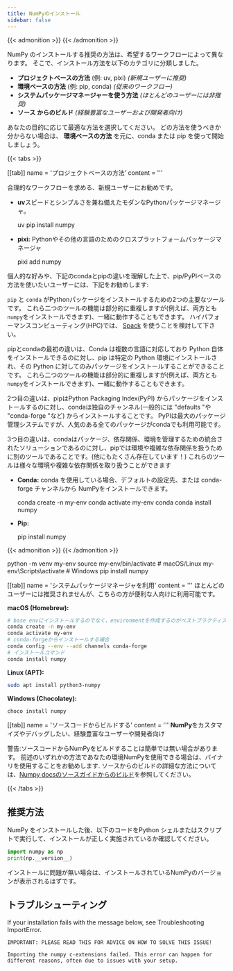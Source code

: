 ```yaml
---
title: NumPyのインストール
sidebar: false
---
```


{{< admonition >}}
{{< /admonition >}}

NumPy のインストールする推奨の方法は、希望するワークフローによって異なります。 そこで、インストール方法を以下のカテゴリに分類しました。

- **プロジェクトベースの方法** (例: uv, pixi) _(新規ユーザーに推奨)_
- **環境ベースの方法** (例: pip, conda) _(従来のワークフロー)_
- **システムパッケージマネージャーを使う方法** _(ほとんどのユーザーには非推奨)_
- **ソース からのビルド** _(経験豊富なユーザーおよび開発者向け)_

あなたの目的に応じて最適な方法を選択してください。 どの方法を使うべきか分からない場合は、 **環境ベースの方法** を元に、conda または pip を使って開始しましょう。

{{< tabs >}}

[[tab]]
name = 'プロジェクトベースの方法'
content = '''

合理的なワークフローを求める、新規ユーザーにお勧めです。

- **uv**スピードとシンプルさを兼ね備えたモダンなPythonパッケージマネージャ。

    uv pip install numpy

- **pixi:** Pythonやその他の言語のためのクロスプラットフォームパッケージマネージャ

    pixi add numpy



個人的な好みや、下記のcondaとpipの違いを理解した上で、pip/PyPIベースの方法を使いたいユーザーには、下記をお勧めします:

`pip` と `conda` がPythonパッケージをインストールするための2つの主要なツールです。 これら二つのツールの機能は部分的に重複しますが(例えば、両方とも `numpy`をインストールできます)、一緒に動作することもできます。 ハイパフォーマンスコンピューティング(HPC)では、 <a href="https://github.com/spack/spack">Spack</a> を使うことを検討して下さい。

pipとcondaの最初の違いは、Conda は複数の言語に対応しており Python 自体をインストールできるのに対し、pip は特定の Python 環境にインストールされ、その Python に対してのみパッケージをインストールすることができることです。 これら二つのツールの機能は部分的に重複しますが(例えば、両方とも <code>numpy</code>をインストールできます)、一緒に動作することもできます。

2つ目の違いは、pipはPython Packaging Index(PyPI) からパッケージをインストールするのに対し、condaは独自のチャンネル(一般的には "defaults "や "conda-forge "など) からインストールすることです。 PyPIは最大のパッケージ管理システムですが、人気のある全てのパッケージがcondaでも利用可能です。

3つ目の違いは、condaはパッケージ、依存関係、環境を管理するための統合されたソリューションであるのに対し、pipでは環境や複雑な依存関係を扱うために別のツールであることです。(他にもたくさん存在しています！) これらのツールは様々な環境や複雑な依存関係を取り扱うことができます

- **Conda:** conda を使用している場合、デフォルトの設定先、または conda-forge チャンネルから NumPyをインストールできます。

    conda create -n my-env
    conda activate my-env
    conda conda install numpy
- **Pip:**

    pip install numpy

{{< admonition >}}
{{< /admonition >}}

  python -m venv my-env
  source my-env/bin/activate # macOS/Linux
  my-env\Scripts\activate # Windows
  pip install numpy



[[tab]]
name = 'システムパッケージマネージャを利用'
content = '''
ほとんどのユーザーには推奨されませんが、こちらの方が便利な人向けに利用可能です。

**macOS (Homebrew):**

```bash
# base envにインストールするのでなく、environmentを作成するのがベストプラクティスです
conda create -n my-env
conda activate my-env
# conda-forgeからインストールする場合
conda config --env --add channels conda-forge
# インストールコマンド
conda install numpy
```

**Linux (APT):**

```bash
sudo apt install python3-numpy
```

**Windows (Chocolatey):**

```bash
choco install numpy
```



[[tab]]
name = 'ソースコードからビルドする'
content = '''
**NumPy**をカスタマイズやデバッグしたい、経験豊富なユーザーや開発者向け

警告:ソースコードからNumPyをビルドすることは簡単では無い場合があります。
前述のいずれかの方法であなたの環境NumPyを使用できる場合は、バイナリを使用することをお勧めします.
ソースからのビルドの詳細な方法については、[Numpy docsのソースガイドからのビルド](https://numpy.org/devdocs/building/)を参照してください。

{{< /tabs >}}

## 推奨方法

NumPy をインストールした後、以下のコードをPython シェルまたはスクリプトで実行して、インストールが正しく実施されているか確認してください。

```python
import numpy as np
print(np.__version__)
```

インストールに問題が無い場合は、インストールされているNumPyのバージョンが表示されるはずです。

## トラブルシューティング

If your installation fails with the message below, see Troubleshooting
ImportError.

```
IMPORTANT: PLEASE READ THIS FOR ADVICE ON HOW TO SOLVE THIS ISSUE!

Importing the numpy c-extensions failed. This error can happen for
different reasons, often due to issues with your setup.
```

